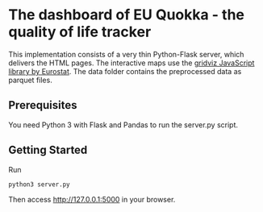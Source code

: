 # The dashboard of EU Quokka - the quality of life tracker

This implementation consists of a very thin Python-Flask server, which delivers the HTML pages. The interactive maps use the [gridviz JavaScript library by Eurostat](https://github.com/eurostat/gridviz). The data folder contains the preprocessed data as parquet files. 

## Prerequisites

You need Python 3 with Flask and Pandas to run the server.py script.

## Getting Started

Run

``` python3 server.py ```

Then access http://127.0.0.1:5000 in your browser.
